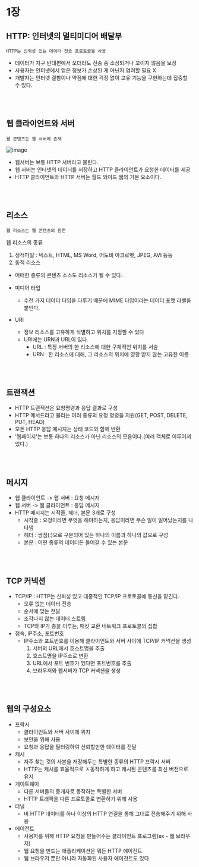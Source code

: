 # 1장

## HTTP: 인터넷의 멀티미디어 배달부
  ```
  HTTP는 신뢰성 있는 데이터 전송 프로토콜을 사용
  ```
- 데이터가 지구 반대편에서 오더라도 전송 중 소상되거나 꼬이지 않음을 보장
- 사용자는 인터넷에서 얻은 정보가 손상된 게 아닌지 염려할 필요 X
- 개발자는 인터넷 결함이나 약점에 대한 걱정 없이 고유 기능을 구현하는데 집중할 수 있다.

<br/>
<br/>

## 웹 클라이언트와 서버
```
웹 콘텐츠는 웹 서버에 존재
```
![image](https://user-images.githubusercontent.com/68778883/180631180-cfcdfcb5-2794-40f2-a219-e8e5968b232e.png)

- 웹서버는 보통 HTTP 서버라고 불린다.
- 웹 서버는 인터넷의 데이터를 저장하고 HTTP 클라이언트가 요청한 데이터를 제공
- HTTP 클라이언트와 HTTP 서버는 월드 와이드 웹의 기본 요소이다.

<br/>
<br/>

## 리소스
```
웹 리소스는 웹 콘텐츠의 원천
```

웹 리소스의 종류
1. 정적파일 : 텍스트, HTML, MS Word, 어도비 아크로벳, JPEG, AVI 등등
2. 동적 리소스

- 어떠한 종류의 콘텐츠 소스도 리소스가 될 수 있다.

- 미디어 타입
  - 수천 가지 데이터 타입을 다루기 때문에 MIME 타입이라는 데이터 포맷 라벨을 붙인다.
- URI
  - 정보 리소스를 고유하게 식별하고 위치를 지정할 수 있다
  - URI에는 URN과 URL이 있다.
    - URL : 특정 서버의 한 리소스에 대한 구체적인 위치를 서술
    - URN : 한 리소스에 대해, 그 리소스의 위치에 영향 받지 않는 고유한 이름


<br/>
<br/>

## 트랜잭션
- HTTP 트랜잭션은 요청명령과 응답 결과로 구성
- HTTP 메서드라고 불리는 여러 종류의 요청 명령을 지원(GET, POST, DELETE, PUT, HEAD)
- 모든 HTTP 응답 메시지는 상태 코드와 함께 반환
- '웹페이지'는 보통 하나의 리소스가 아닌 리소스의 모음이다.(여러 객체로 이루어져 있다.)

<br/>
<br/>

## 메시지
- 웹 클라이언트 -> 웹 서버 : 요청 메시지
- 웹 서버 -> 웹 클라이언트 : 응답 메시지
- HTTP 메시지는 시작줄, 헤더, 본문 3개로 구성
  - 시작줄 : 요청이라면 무엇을 해야하는지, 응답이라면 무슨 일이 일어났는지를 나타냄
  - 헤더 : 쌍점(:)으로 구분되어 있는 하나의 이름과 하나의 값으로 구성
  - 본문 : 어떤 종류의 데이터든 들어갈 수 있는 본문

<br/>
<br/>

## TCP 커넥션
- TCP/IP : HTTP는 신뢰성 있고 대중적인 TCP/IP 프로토콜에 통신을 맡긴다.
  - 오류 없는 데이터 전송
  - 순서에 맞는 전달
  - 조각나지 않는 데이터 스트림
  - TCP와 IP가 층을 이루는, 패킷 교환 네트워크 프로토콜의 집합
- 접속, IP주소, 포트번호
  - IP주소와 포트번호를 이용해 클라이언트와 서버 사이에 TCP/IP 커넥션을 생성
    1. 서버의 URL에서 호스트명을 추출
    2. 호스트명을 IP주소로 변환
    3. URL에서 포트 번호가 있다면 포트번호를 추출
    4. 브라우저와 웹서버가 TCP 커넥션을 생성

<br/>
<br/>

## 웹의 구성요소

- 프락시
  - 클라이언트와 서버 사이에 위치
  - 보안을 위해 사용
  - 요청과 응답을 필터링하여 신뢰할만한 데이터를 전달
- 캐시
  - 자주 찾는 것의 사본을 저장해두는 특별한 종류의 HTTP 프락시 서버
  - HTTP는 캐시를 효율적으로 ㅈ동작하게 하고 캐시된 콘텐츠를 최신 버전으로 유지
- 게이트웨이
  - 다른 서버들의 중개자로 동작하는 특별한 서버
  - HTTP 트래픽을 다른 프로토콜로 변환하기 위해 사용
- 터널
  - 비 HTTP 데이터를 하나 이상의 HTTP 연결을 통해 그대로 전송해주기 위해 사용
- 에이전트
  - 사용자를 위해 HTTP 요청을 만들어주는 클라이언트 프로그램(ex - 웹 브라우저)
  - 웹 요청을 만드는 애플리케이션은 뭐든 HTTP 에이전트
  - 웹 브라우저 뿐만 아니라 자동화된 사용자 에이전트도 있다